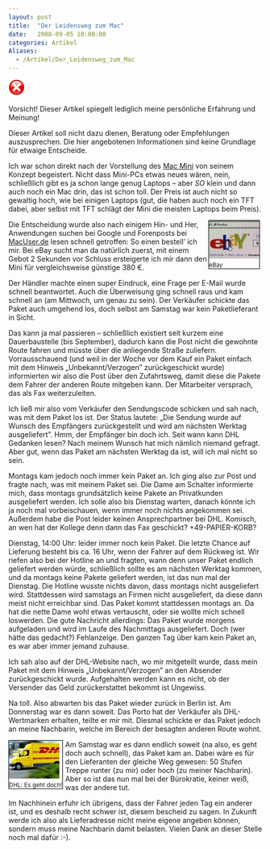```yaml
---
layout: post
title:  "Der Leidensweg zum Mac"
date:   2008-09-05 10:00:00
categories: Artikel
Aliases:
  - /Artikel/Der_Leidensweg_zum_Mac
---
```




<div class="warning" style="min-height: 50px; overflow: hidden">
<img src="/Bilder/Warning.png" class="backButton">
<p style="margin-top: 15px;" class="strong">Vorsicht! Dieser Artikel spiegelt
lediglich meine persönliche Erfahrung und Meinung!</p>
<p style="clear:left; margin-top: 0; margin-bottom: 0;">Dieser Artikel soll nicht dazu dienen, Beratung oder Empfehlungen auszusprechen. Die hier angebotenen Informationen sind keine Grundlage für etwaige Entscheide.</p>
</div>

<p>
Ich war schon direkt nach der Vorstellung des <a
href="http://www.apple.com/macmini/" target="_blank">Mac Mini</a> von seinem
Konzept begeistert. Nicht dass Mini-PCs etwas neues wären, nein, schließlich
gibt es ja schon lange genug Laptops – aber <i>SO</i> klein und dann auch noch
ein Mac drin, das ist schon toll. Der Preis ist auch nicht so gewaltig hoch,
wie bei einigen Laptops (gut, die haben auch noch ein TFT dabei, aber selbst
mit TFT schlägt der Mini die meisten Laptops beim Preis).
</p> 

<div style="float:right; border: 1px solid black; margin-right: 5px;"><img
src="/Bilder/ebay.jpg" alt="eBay" width="100" height="75"><br
style="clear:left"><small>eBay</small></div>

<p>
Die Entscheidung wurde also nach einigem Hin- und Her, Anwendungen suchen bei
Google und Forenposts bei <a href="http://www.macuser.de"
target="_blank">MacUser.de</a> lesen schnell getroffen: So einen bestell’ ich
mir. Bei eBay sucht man da natürlich zuerst, mit einem Gebot 2 Sekunden vor
Schluss ersteigerte ich mir dann den Mini für vergleichsweise günstige 380 €.
</p>

<p style="clear:right">
Der Händler machte einen super Eindruck, eine Frage per E-Mail wurde schnell
beantwortet. Auch die Überweisung ging schnell raus und kam schnell an (am
Mittwoch, um genau zu sein). Der Verkäufer schickte das Paket auch umgehend
los, doch selbst am Samstag war kein Paketlieferant in Sicht.
</p>

<p>
Das kann ja mal passieren – schließlich existiert seit kurzem eine
Dauerbaustelle (bis September), dadurch kann die Post nicht die gewohnte Route
fahren und müsste über die anliegende Straße zuliefern. Vorrausschauend (und
weil in der Woche vor dem Kauf ein Paket einfach mit dem Hinweis
„Unbekannt/Verzogen” zurückgeschickt wurde) informierten wir also die Post über
den Zufahrtsweg, damit diese die Pakete dem Fahrer der anderen Route mitgeben
kann. Der Mitarbeiter versprach, das als Fax weiterzuleiten.
</p>

<p>
Ich ließ mir also vom Verkäufer den Sendungscode schicken und sah nach, was mit
dem Paket los ist. Der Status lautete: „Die Sendung wurde auf Wunsch des
Empfängers zurückgestellt und wird am nächsten Werktag ausgeliefert”. Hmm, der
Empfänger bin doch ich. Seit wann kann DHL Gedanken lesen? Nach meinem Wunsch
hat mich nämlich niemand gefragt. Aber gut, wenn das Paket am nächsten Werktag
da ist, will ich mal nicht so sein.
</p>

<p>
Montags kam jedoch noch immer kein Paket an. Ich ging also zur Post und fragte
nach, was mit meinem Paket sei. Die Dame am Schalter informierte mich, dass
montags grundsätzlich keine Pakete an Privatkunden ausgeliefert werden. Ich
solle also bis Dienstag warten, danach könnte ich ja noch mal vorbeischauen,
wenn immer noch nichts angekommen sei. Außerdem habe die Post leider keinen
Ansprechpartner bei DHL. Komisch, an wen hat der Kollege denn dann das Fax
geschickt? +49-PAPIER-KORB?
</p>

<p>
Dienstag, 14:00 Uhr: leider immer noch kein Paket. Die letzte Chance auf
Lieferung besteht bis ca. 16 Uhr, wenn der Fahrer auf dem Rückweg ist. Wir
riefen also bei der Hotline an und fragten, wann denn unser Paket endlich
geliefert werden würde, schließlich sollte es am nächsten Werktag kommen, und
da montags keine Pakete geliefert werden, ist das nun mal der Dienstag. Die
Hotline wusste nichts davon, dass montags nicht ausgeliefert wird. Stattdessen
wird samstags an Firmen nicht ausgeliefert, da diese dann meist nicht
erreichbar sind. Das Paket kommt stattdessen montags an. Da hat die nette Dame
wohl etwas vertauscht, oder sie wollte mich schnell loswerden. Die gute
Nachricht allerdings: Das Paket wurde morgens aufgeladen und wird im Laufe des
Nachmittags ausgeliefert. Doch (wer hätte das gedacht?) Fehlanzeige. Den ganzen
Tag über kam kein Paket an, es war aber immer jemand zuhause.
</p>

<p>
Ich sah also auf der DHL-Website nach, wo mir mitgeteilt wurde, dass mein Paket
mit dem Hinweis „Unbekannt/Verzogen” an den Absender zurückgeschickt wurde.
Aufgehalten werden kann es nicht, ob der Versender das Geld zurückerstattet
bekommt ist Ungewiss.
</p>

<p>
Na toll. Also abwarten bis das Paket wieder zurück in Berlin ist. Am Donnerstag
war es dann soweit. Das Porto hat der Verkäufer als DHL-Wertmarken erhalten,
teilte er mir mit. Diesmal schickte er das Paket jedoch an meine Nachbarin,
welche im Bereich der besagten anderen Route wohnt.
</p>

<div style="float:left; border: 1px solid black; margin-right: 5px;"><img src="/Bilder/dhl.jpg" alt="DHL" width="100" height="75"><br style="clear:left"><small>DHL: Es geht doch!</small></div>
<p>
Am Samstag war es dann endlich soweit (na also, es geht doch auch schnell), das
Paket kam an. Dabei wäre es für den Lieferanten der gleiche Weg gewesen: 50
Stufen Treppe runter (zu mir) oder hoch (zu meiner Nachbarin). Aber so ist das
nun mal bei der Bürokratie, keiner weiß, was der andere tut.
</p>
<p style="clear: left">
Im Nachhinein erfuhr ich übrigens, dass der Fahrer jeden Tag ein anderer ist,
und es deshalb recht schwer ist, diesem bescheid zu sagen. In Zukunft werde ich
also als Lieferadresse nicht meine eigene angeben können, sondern muss meine
Nachbarin damit belasten. Vielen Dank an dieser Stelle noch mal dafür :-).
</p>
